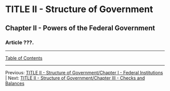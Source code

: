 # TITLE II - Structure of Government

## Chapter II - Powers of the Federal Government

### Article ???. 

---

[Table of Contents](TABLE_OF_CONTENTS.md)

---
Previous: [TITLE II - Structure of Government/Chapter I - Federal Institutions](TITLE_2_CH_1.md) | Next: [TITLE II - Structure of Government/Chapter III - Checks and Balances](TITLE_2_CH_3.md) 
